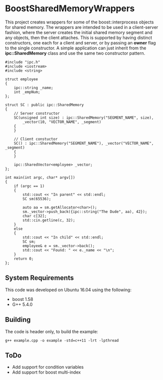# BoostSharedMemoryWrappers
This project creates wrappers for some of the boost::interprocess objects for shared memory. The wrappers are intended to be used in a client-server fashion, where the server creates the initial shared memory segment and any objects, then the client attaches.  This is supported by having distinct constructors, one each for a client and server, or by passing an __owner__ flag to the single constructor.  A simple application can just inherit from the __ipc::SharedMemory__ class and use the same two constructor pattern. 
```
#include "ipc.h"
#include <iostream>
#include <string>

struct employee
{
    ipc::string _name;
    int _empNum;
};

struct SC : public ipc::SharedMemory
{
    // Server constructor
    SC(unsigned int size) : ipc::SharedMemory("SEGMENT_NAME", size), 
        _vector(10, "VECTOR_NAME", _segment)
    {
    }

    // Client constuctor
    SC() : ipc::SharedMemory("SEGMENT_NAME"), _vector("VECTOR_NAME", _segment)
    {
    }

    ipc::SharedVector<employee> _vector;
};

int main(int argc, char* argv[])
{
    if (argc == 1)
    {
        std::cout << "In parent" << std::endl;
        SC sm(65536);

        auto aa = sm.getAllocator<char>();
        sm._vector->push_back({ipc::string("The Dude", aa), 42});
        char c[32];
        std::cin.getline(c, 32);
    }
    else
    {
        std::cout << "In child" << std::endl;
        SC sm;
        employee& e = sm._vector->back();
        std::cout << "Found: " << e._name << "\n";
    }
    return 0;
};

```


## System Requirements
This code was developed on Ubuntu 16.04 using the following:
* boost 1.58
* G++ 5.4.0

## Building
The code is header only, to build the example:
```
g++ example.cpp -o example -std=c++11 -lrt -lpthread
```
## ToDo
* Add support for condition variables
* Add support for boost multi-index

